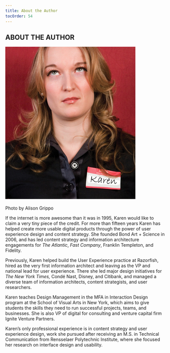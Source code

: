 ```yaml
---
title: About the Author
tocOrder: 54
---
```

## ABOUT THE AUTHOR

![Karen-McGrane.tif](image/Karen-McGrane_fmt.jpeg)

Photo by Alison Grippo

If the internet is more awesome than it was in 1995, Karen would like to claim a very tiny piece of the credit. For more than fifteen years Karen has helped create more usable digital products through the power of user experience design and content strategy. She founded Bond Art + Science in 2006, and has led content strategy and information architecture engagements for *The Atlantic*, *Fast Company*, Franklin Templeton, and Fidelity.

Previously, Karen helped build the User Experience practice at Razorfish, hired as the very first information architect and leaving as the VP and national lead for user experience. There she led major design initiatives for *The New York Times,* Condé Nast, Disney, and Citibank, and managed a diverse team of information architects, content strategists, and user researchers.

Karen teaches Design Management in the MFA in Interaction Design program at the School of Visual Arts in New York, which aims to give students the skills they need to run successful projects, teams, and businesses. She is also VP of digital for consulting and venture capital firm Ignite Venture Partners.

Karen’s only professional experience is in content strategy and user experience design, work she pursued after receiving an M.S. in Technical Communication from Rensselaer Polytechnic Institute, where she focused her research on interface design and usability.
